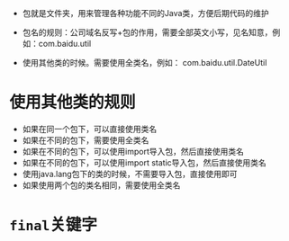 * 包就是文件夹，用来管理各种功能不同的Java类，方便后期代码的维护
* 包名的规则：公司域名反写+包的作用，需要全部英文小写，见名知意，例如：com.baidu.util

* 使用其他类的时候。需要使用全类名，例如：
  com.baidu.util.DateUtil

# 使用其他类的规则

* 如果在同一个包下，可以直接使用类名
* 如果在不同的包下，需要使用全类名
* 如果在不同的包下，可以使用import导入包，然后直接使用类名
* 如果在不同的包下，可以使用import static导入包，然后直接使用类名
* 使用java.lang包下的类的时候，不需要导入包，直接使用即可
* 如果使用两个包的类名相同，需要使用全类名

# `final`关键字